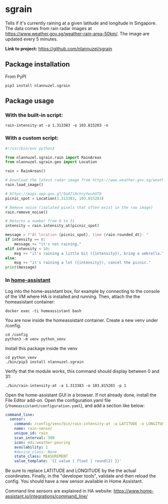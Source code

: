 # sgrain

Tells if it's currently raining at a given latitude and longitude in
Singapore. The data comes from rain radar images at
https://www.weather.gov.sg/weather-rain-area-50km/. The image are
updated every 5 minutes.


**Link to project:** https://github.com/nlannuzel/sgrain

## Package installation
From PyPI
```shell
pip3 install nlannuzel.sgrain
```

## Package usage
### With the built-in script:
```shell
rain-intensity-at -a 1.313383 -o 103.815203 -n
```

### With a custom script:
```python
#!/usr/bin/env python3

from nlannuzel.sgrain.rain import RainAreas
from nlannuzel.sgrain.geo import Location

rain = RainAreas()

# Download the latest radar image from https://www.weather.gov.sg/weather-rain-area-50km/
rain.load_image()

# https://maps.app.goo.gl/9aA7i8chryYwuhUT8
picnic_spot = Location(1.313383, 103.815203)

# Remove noise (isolated pixels that often exist in the raw image)
rain.remove_noise()

# Returns a number from 0 to 31
intensity = rain.intensity_at(picnic_spot)

message = f"At location {picnic_spot}, time {rain.rounded_dt}: "
if intensity == 0:
	message += "it's not raining."
elif intensity < 10:
	msg += "it's raining a little bit ({intensity}), bring a umbrella."
else:
	msg += "it's raining a lot ({intensity}), cancel the picnic."
print(message)
```

### In [home-assistant](https://www.home-assistant.io/)
Log into the home-assistant box, for example by connecting to the console of the VM where HA is installed and running. Then, attach the the homeasistant container:
```shell
docker exec -ti homeassistant bash
```

You are now inside the homeassistant container. Create a new venv under /config.
```shell
cd /config
python3 -m venv python_venv
```

Install this package inside the venv
```shell
cd python_venv
./bin/pip3 install nlannuzel.sgrain
```

Verify that the module works, this command should display between 0 and 31:
```shell
./bin/rain-intensity-at -a 1.313383 -o 103.815203 -p 1
```

Open the home-assistant GUI in a browser. If not already done, install the File Editor add-on. Open the configuration.yaml file (`/homeassistant/configuration.yaml`), and add a section like below:
```yaml
command_line:
  sensor:
    command: /config/venv/bin/rain-intensity-at -a LATITUDE -o LONGITUDE -p 1 -n
    name: rain-sensor
    unique_id: rain
    scan_interval: 300
    icon: mdi:weather-pouring
    availability: 1
    #device_class: None
    state_class: MEASUREMENT
    value_template: '{{ value | float | round(2) }}'
```
Be sure to replace LATITUDE and LONGITUDE by the the actual coordinates. Finally, in the "developer tools", validate and then reload the config. You should have a new sensor available in Home Assistant.

Command line sensors are explained in HA website: https://www.home-assistant.io/integrations/command_line/
